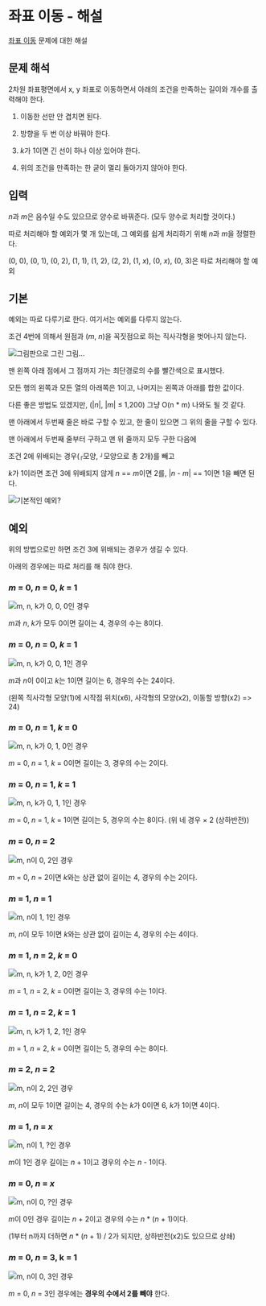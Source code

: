 # 좌표 이동 - 해설

[좌표 이동](README.md) 문제에 대한 해설



## 문제 해석

2차원 좌표평면에서 x, y 좌표로 이동하면서 아래의 조건을 만족하는 길이와 개수를 출력해야 한다.

1. 이동한 선만 안 겹치면 된다.

2. 방향을 두 번 이상 바꿔야 한다.

3. *k*가 1이면 긴 선이 하나 이상 있어야 한다.

4. 위의 조건을 만족하는 한 굳이 멀리 돌아가지 않아야 한다.



## 입력

*n*과 *m*은 음수일 수도 있으므로 양수로 바꿔준다. (모두 양수로 처리할 것이다.)

따로 처리해야 할 예외가 몇 개 있는데, 그 예외를 쉽게 처리하기 위해 *n*과 *m*을 정렬한다.

(0, 0), (0, 1), (0, 2), (1, 1), (1, 2), (2, 2), (1, *x*), (0, *x*), (0, 3)은 따로 처리해야 할 예외



## 기본

예외는 따로 다루기로 한다. 여기서는 예외를 다루지 않는다.

조건 4번에 의해서 원점과 (*m*, *n*)을 꼭짓점으로 하는 직사각형을 벗어나지 않는다.

![그림판으로 그린 그림...](img.png)

맨 왼쪽 아래 점에서 그 점까지 가는 최단경로의 수를 빨간색으로 표시했다.

모든 행의 왼쪽과 모든 열의 아래쪽은 1이고, 나머지는 왼쪽과 아래를 합한 값이다.



다른 좋은 방법도 있겠지만,  (|*n*|, |*m*| ≤ 1,200) 그냥 O(n * m) 나와도 될 것 같다.

맨 아래에서 두번째 줄은 바로 구할 수 있고, 한 줄이 있으면 그 위의 줄을 구할 수 있다.

맨 아래에서 두번째 줄부터 구하고 맨 위 줄까지 모두 구한 다음에

조건 2에 위배되는 경우(`┌`모양, `┘`모양으로 총 2개)를 빼고

*k*가 1이라면 조건 3에 위배되지 않게 *n* == *m*이면 2를, |*n* - *m*| == 1이면 1을 빼면 된다.

![기본적인 예외?](except.png)



## 예외

위의 방법으로만 하면 조건 3에 위배되는 경우가 생길 수 있다.

아래의 경우에는 따로 처리를 해 줘야 한다.



### *m* = 0, *n* = 0, *k* = 1

![m, n, k가 0, 0, 0인 경우](e000.png)

*m*과 *n*, *k*가 모두 0이면 길이는 4, 경우의 수는 8이다.



### *m* = 0, *n* = 0, *k* = 1

![m, n, k가 0, 0, 1인 경우](e001.png)

*m*과 *n*이 0이고 *k*는 1이면 길이는 6, 경우의 수는 24이다.

(왼쪽 직사각형 모양(1)에 시작점 위치(x6), 사각형의 모양(x2), 이동할 방향(x2) => 24)



### *m* = 0, *n* = 1, *k* = 0

![m, n, k가 0, 1, 0인 경우](e010.png)

*m* = 0, *n* = 1, *k* = 0이면 길이는 3, 경우의 수는 2이다.



### *m* = 0, *n* = 1, *k* = 1

![m, n, k가 0, 1, 1인 경우](e011.png)

*m* = 0, *n* = 1, *k* = 1이면 길이는 5, 경우의 수는 8이다. (위 네 경우 × 2 (상하반전))



### *m* = 0, *n* = 2

![m, n이 0, 2인 경우](e02.png)

*m* = 0, *n* = 2이면 *k*와는 상관 없이 길이는 4, 경우의 수는 2이다.



### *m* = 1, *n* = 1

![m, n이 1, 1인 경우](e11.png)

*m*, *n*이 모두 1이면 *k*와는 상관 없이 길이는 4, 경우의 수는 4이다.



### *m* = 1, *n* = 2, *k* = 0

![m, n, k가 1, 2, 0인 경우](e120.png)

*m* = 1, *n* = 2, *k* = 0이면 길이는 3, 경우의 수는 1이다.



### *m* = 1, *n* = 2, *k* = 1

![m, n, k가 1, 2, 1인 경우](e121.png)

*m* = 1, *n* = 2, *k* = 0이면 길이는 5, 경우의 수는 8이다.



### *m* = 2, *n* = 2

![m, n이 2, 2인 경우](e22.png)

*m*, *n*이 모두 1이면 길이는 4, 경우의 수는 *k*가 0이면 6, *k*가 1이면 4이다.



### *m* = 1, *n* = *x*

![m, n이 1, ?인 경우](C:/Users/%EB%A7%B9%EC%A3%BC%EC%98%81/Desktop/workspace/repos/algorithm-study/codeup.kr/1373/e1.png)

*m*이 1인 경우 길이는 *n* + 1이고 경우의 수는 *n* - 1이다.



### *m* = 0, *n* = *x*

![m, n이 0, ?인 경우](e0.png)

*m*이 0인 경우 길이는 *n* + 2이고 경우의 수는 *n* * (*n* + 1)이다.

(1부터 n까지 더하면 *n* * (*n* + 1) / 2가 되지만, 상하반전(x2)도 있으므로 상쇄)



### *m* = 0, *n* = 3, k = 1

![m, n이 0, 3인 경우](e03.png)

*m* = 0, *n* = 3인 경우에는 **경우의 수에서 2를 빼야** 한다.